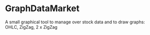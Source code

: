 # GraphDataMarket
A small graphical tool to manage over stock data and to draw graphs: OHLC, ZigZag, 2 x ZigZag
